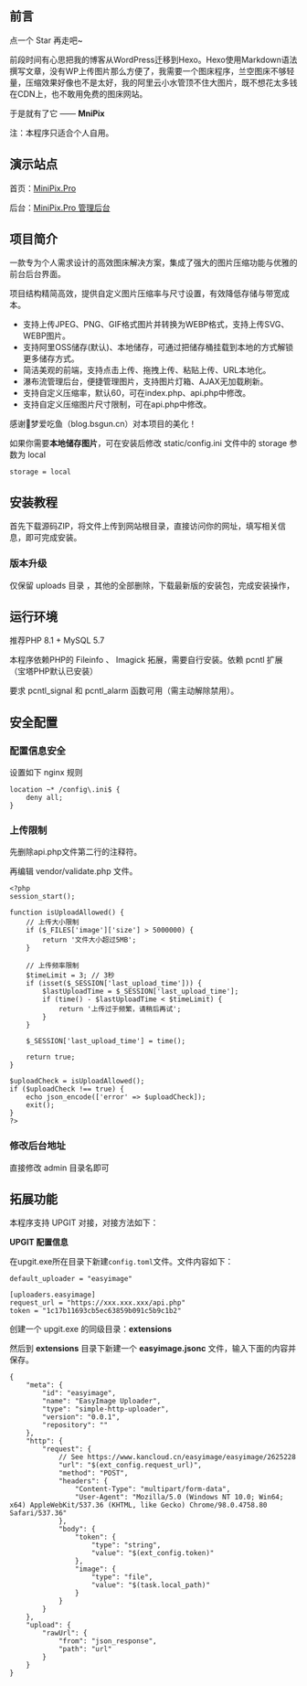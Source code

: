 ## **前言**
点一个 Star 再走吧~

前段时间有心思把我的博客从WordPress迁移到Hexo。Hexo使用Markdown语法撰写文章，没有WP上传图片那么方便了，我需要一个图床程序，兰空图床不够轻量，压缩效果好像也不是太好，我的阿里云小水管顶不住大图片，既不想花太多钱在CDN上，也不敢用免费的图床网站。

于是就有了它 —— **MniPix**

注：本程序只适合个人自用。
## **演示站点**
首页：[MiniPix.Pro](https://MiniPix.Pro/)

后台：[MiniPix.Pro 管理后台](https://MiniPix.Pro/admin)

## **项目简介**
一款专为个人需求设计的高效图床解决方案，集成了强大的图片压缩功能与优雅的前台后台界面。

项目结构精简高效，提供自定义图片压缩率与尺寸设置，有效降低存储与带宽成本。


* 支持上传JPEG、PNG、GIF格式图片并转换为WEBP格式，支持上传SVG、WEBP图片。
* 支持阿里OSS储存(默认)、本地储存，可通过把储存桶挂载到本地的方式解锁更多储存方式。
* 简洁美观的前端，支持点击上传、拖拽上传、粘贴上传、URL本地化。
* 瀑布流管理后台，便捷管理图片，支持图片灯箱、AJAX无加载刷新。
* 支持自定义压缩率，默认60，可在index.php、api.php中修改。
* 支持自定义压缩图片尺寸限制，可在api.php中修改。

感谢🙏梦爱吃鱼（blog.bsgun.cn）对本项目的美化！

如果你需要**本地储存图片**，可在安装后修改 static/config.ini 文件中的 storage 参数为 local
```
storage = local
```
## **安装教程**
首先下载源码ZIP，将文件上传到网站根目录，直接访问你的网址，填写相关信息，即可完成安装。
### **版本升级**
仅保留 uploads 目录 ，其他的全部删除，下载最新版的安装包，完成安装操作，
## **运行环境**
推荐PHP 8.1 + MySQL 5.7

本程序依赖PHP的 Fileinfo 、 Imagick 拓展，需要自行安装。依赖 pcntl 扩展（宝塔PHP默认已安装）

要求 pcntl_signal 和 pcntl_alarm 函数可用（需主动解除禁用）。

## **安全配置**
### **配置信息安全**
设置如下 nginx 规则
```
location ~* /config\.ini$ {
    deny all;
}
```
### **上传限制**
先删除api.php文件第二行的注释符。

再编辑 vendor/validate.php 文件。
```
<?php
session_start();

function isUploadAllowed() {
    // 上传大小限制
    if ($_FILES['image']['size'] > 5000000) {
        return '文件大小超过5MB';
    }

    // 上传频率限制
    $timeLimit = 3; // 3秒
    if (isset($_SESSION['last_upload_time'])) {
        $lastUploadTime = $_SESSION['last_upload_time'];
        if (time() - $lastUploadTime < $timeLimit) {
            return '上传过于频繁，请稍后再试';
        }
    }

    $_SESSION['last_upload_time'] = time();

    return true;
}

$uploadCheck = isUploadAllowed();
if ($uploadCheck !== true) {
    echo json_encode(['error' => $uploadCheck]);
    exit();
}
?>
```
### **修改后台地址**
直接修改 admin 目录名即可

## **拓展功能**

本程序支持 UPGIT 对接，对接方法如下：

**UPGIT 配置信息**

在upgit.exe所在目录下新建`config.toml`文件。文件内容如下：
```
default_uploader = "easyimage"

[uploaders.easyimage]
request_url = "https://xxx.xxx.xxx/api.php"
token = "1c17b11693cb5ec63859b091c5b9c1b2"

```

创建一个 upgit.exe 的同级目录：**extensions**

然后到 **extensions** 目录下新建一个 **easyimage.jsonc** 文件，输入下面的内容并保存。
```
{
    "meta": {
        "id": "easyimage",
        "name": "EasyImage Uploader",
        "type": "simple-http-uploader",
        "version": "0.0.1",
        "repository": ""
    },
    "http": {
        "request": {
            // See https://www.kancloud.cn/easyimage/easyimage/2625228
            "url": "$(ext_config.request_url)",
            "method": "POST",
            "headers": {
                "Content-Type": "multipart/form-data",
                "User-Agent": "Mozilla/5.0 (Windows NT 10.0; Win64; x64) AppleWebKit/537.36 (KHTML, like Gecko) Chrome/98.0.4758.80 Safari/537.36"
            },
            "body": {
                "token": {
                    "type": "string",
                    "value": "$(ext_config.token)"
                },
                "image": {
                    "type": "file",
                    "value": "$(task.local_path)"
                }
            }
        }
    },
    "upload": {
        "rawUrl": {
            "from": "json_response",
            "path": "url"
        }
    }
}
```
